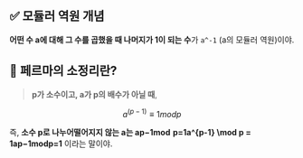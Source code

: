 ## ✅ 모듈러 역원 개념

**어떤 수 a에 대해 그 수를 곱했을 때 나머지가 1이 되는 수**가 `a^-1` (a의 모듈러 역원)이야.


## 📌 페르마의 소정리란?

> **p가 소수이고, a가 p의 배수가 아닐 때**,

$$
a^(p−1)≡1modp
$$

즉, **소수 p로 나누어떨어지지 않는 a는 ap−1mod  p=1a^{p-1} \mod p = 1ap−1modp=1** 이라는 말이야.